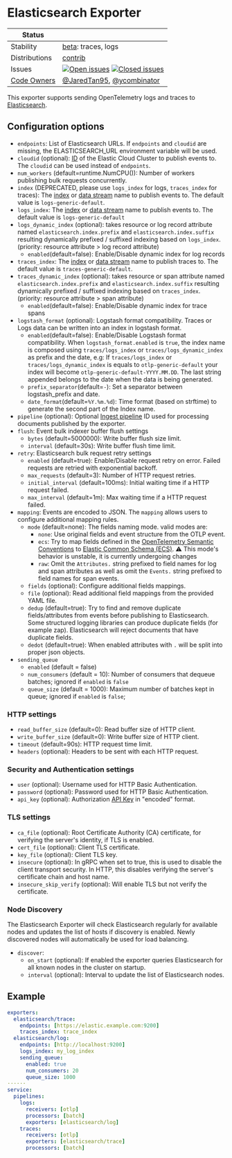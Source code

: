 # Elasticsearch Exporter

<!-- status autogenerated section -->
| Status        |           |
| ------------- |-----------|
| Stability     | [beta]: traces, logs   |
| Distributions | [contrib] |
| Issues        | [![Open issues](https://img.shields.io/github/issues-search/open-telemetry/opentelemetry-collector-contrib?query=is%3Aissue%20is%3Aopen%20label%3Aexporter%2Felasticsearch%20&label=open&color=orange&logo=opentelemetry)](https://github.com/open-telemetry/opentelemetry-collector-contrib/issues?q=is%3Aopen+is%3Aissue+label%3Aexporter%2Felasticsearch) [![Closed issues](https://img.shields.io/github/issues-search/open-telemetry/opentelemetry-collector-contrib?query=is%3Aissue%20is%3Aclosed%20label%3Aexporter%2Felasticsearch%20&label=closed&color=blue&logo=opentelemetry)](https://github.com/open-telemetry/opentelemetry-collector-contrib/issues?q=is%3Aclosed+is%3Aissue+label%3Aexporter%2Felasticsearch) |
| [Code Owners](https://github.com/open-telemetry/opentelemetry-collector-contrib/blob/main/CONTRIBUTING.md#becoming-a-code-owner)    | [@JaredTan95](https://www.github.com/JaredTan95), [@ycombinator](https://www.github.com/ycombinator) |

[beta]: https://github.com/open-telemetry/opentelemetry-collector#beta
[contrib]: https://github.com/open-telemetry/opentelemetry-collector-releases/tree/main/distributions/otelcol-contrib
<!-- end autogenerated section -->

This exporter supports sending OpenTelemetry logs and traces to [Elasticsearch](https://www.elastic.co/elasticsearch).

## Configuration options

- `endpoints`: List of Elasticsearch URLs. If `endpoints` and `cloudid` are missing, the
  ELASTICSEARCH_URL environment variable will be used.
- `cloudid` (optional):
  [ID](https://www.elastic.co/guide/en/cloud/current/ec-cloud-id.html) of the
  Elastic Cloud Cluster to publish events to. The `cloudid` can be used instead
  of `endpoints`.
- `num_workers` (default=runtime.NumCPU()): Number of workers publishing bulk requests concurrently.
- `index` (DEPRECATED, please use `logs_index` for logs, `traces_index` for traces): The
  [index](https://www.elastic.co/guide/en/elasticsearch/reference/current/indices.html)
  or [data stream](https://www.elastic.co/guide/en/elasticsearch/reference/current/data-streams.html)
  name to publish events to. The default value is `logs-generic-default`.
- `logs_index`: The
  [index](https://www.elastic.co/guide/en/elasticsearch/reference/current/indices.html)
  or [data stream](https://www.elastic.co/guide/en/elasticsearch/reference/current/data-streams.html)
  name to publish events to. The default value is `logs-generic-default`
- `logs_dynamic_index` (optional):
  takes resource or log record attribute named `elasticsearch.index.prefix` and `elasticsearch.index.suffix`
  resulting dynamically prefixed / suffixed indexing based on `logs_index`. (priority: resource attribute > log record attribute)
  - `enabled`(default=false): Enable/Disable dynamic index for log records
- `traces_index`: The
  [index](https://www.elastic.co/guide/en/elasticsearch/reference/current/indices.html)
  or [data stream](https://www.elastic.co/guide/en/elasticsearch/reference/current/data-streams.html)
  name to publish traces to. The default value is `traces-generic-default`.
- `traces_dynamic_index` (optional):
  takes resource or span attribute named `elasticsearch.index.prefix` and `elasticsearch.index.suffix`
  resulting dynamically prefixed / suffixed indexing based on `traces_index`. (priority: resource attribute > span attribute)
  - `enabled`(default=false): Enable/Disable dynamic index for trace spans
- `logstash_format` (optional): Logstash format compatibility. Traces or Logs data can be written into an index in logstash format.
  - `enabled`(default=false):  Enable/Disable Logstash format compatibility. When `logstash_format.enabled` is `true`, the index name is composed using `traces/logs_index` or `traces/logs_dynamic_index` as prefix and the date, 
                                e.g: If `traces/logs_index` or `traces/logs_dynamic_index` is equals to `otlp-generic-default` your index will become `otlp-generic-default-YYYY.MM.DD`. 
                                The last string appended belongs to the date when the data is being generated.
  - `prefix_separator`(default=`-`): Set a separator between logstash_prefix and date.
  - `date_format`(default=`%Y.%m.%d`): Time format (based on strftime) to generate the second part of the Index name.
- `pipeline` (optional): Optional [Ingest pipeline](https://www.elastic.co/guide/en/elasticsearch/reference/current/ingest.html) ID used for processing documents published by the exporter.
- `flush`: Event bulk indexer buffer flush settings
  - `bytes` (default=5000000): Write buffer flush size limit.
  - `interval` (default=30s): Write buffer flush time limit.
- `retry`: Elasticsearch bulk request retry settings
  - `enabled` (default=true): Enable/Disable request retry on error. Failed requests are retried with exponential backoff.
  - `max_requests` (default=3): Number of HTTP request retries.
  - `initial_interval` (default=100ms): Initial waiting time if a HTTP request failed.
  - `max_interval` (default=1m): Max waiting time if a HTTP request failed.
- `mapping`: Events are encoded to JSON. The `mapping` allows users to
  configure additional mapping rules.
  - `mode` (default=none): The fields naming mode. valid modes are:
    - `none`: Use original fields and event structure from the OTLP event.
    - `ecs`: Try to map fields defined in the
             [OpenTelemetry Semantic Conventions](https://github.com/open-telemetry/semantic-conventions)
             to [Elastic Common Schema (ECS)](https://www.elastic.co/guide/en/ecs/current/index.html). :warning: This mode's behavior is unstable, it is currently undergoing changes
    - `raw`: Omit the `Attributes.` string prefixed to field names for log and 
             span attributes as well as omit the `Events.` string prefixed to
             field names for span events. 
  - `fields` (optional): Configure additional fields mappings.
  - `file` (optional): Read additional field mappings from the provided YAML file.
  - `dedup` (default=true): Try to find and remove duplicate fields/attributes
    from events before publishing to Elasticsearch. Some structured logging
    libraries can produce duplicate fields (for example zap). Elasticsearch
    will reject documents that have duplicate fields.
  - `dedot` (default=true): When enabled attributes with `.` will be split into
    proper json objects.
- `sending_queue`
  - `enabled` (default = false)
  - `num_consumers` (default = 10): Number of consumers that dequeue batches; ignored if `enabled` is `false`
  - `queue_size` (default = 1000): Maximum number of batches kept in queue; ignored if `enabled` is `false`;
### HTTP settings

- `read_buffer_size` (default=0): Read buffer size of HTTP client.
- `write_buffer_size` (default=0): Write buffer size of HTTP client.
- `timeout` (default=90s): HTTP request time limit.
- `headers` (optional): Headers to be sent with each HTTP request.

### Security and Authentication settings

- `user` (optional): Username used for HTTP Basic Authentication.
- `password` (optional): Password used for HTTP Basic Authentication.
- `api_key` (optional):  Authorization [API Key](https://www.elastic.co/guide/en/elasticsearch/reference/current/security-api-create-api-key.html) in "encoded" format.

### TLS settings
- `ca_file` (optional): Root Certificate Authority (CA) certificate, for
  verifying the server's identity, if TLS is enabled.
- `cert_file` (optional): Client TLS certificate.
- `key_file` (optional): Client TLS key.
- `insecure` (optional): In gRPC when set to true, this is used to disable the client transport security. In HTTP, this disables verifying the server's certificate chain and host name.
- `insecure_skip_verify` (optional): Will enable TLS but not verify the certificate.

### Node Discovery

The Elasticsearch Exporter will check Elasticsearch regularly for available
nodes and updates the list of hosts if discovery is enabled. Newly discovered
nodes will automatically be used for load balancing.

- `discover`:
  - `on_start` (optional): If enabled the exporter queries Elasticsearch
    for all known nodes in the cluster on startup.
  - `interval` (optional): Interval to update the list of Elasticsearch nodes.

## Example

```yaml
exporters:
  elasticsearch/trace:
    endpoints: [https://elastic.example.com:9200]
    traces_index: trace_index
  elasticsearch/log:
    endpoints: [http://localhost:9200]
    logs_index: my_log_index
    sending_queue:
      enabled: true
      num_consumers: 20
      queue_size: 1000
······
service:
  pipelines:
    logs:
      receivers: [otlp]
      processors: [batch]
      exporters: [elasticsearch/log]
    traces:
      receivers: [otlp]
      exporters: [elasticsearch/trace]
      processors: [batch]
```
